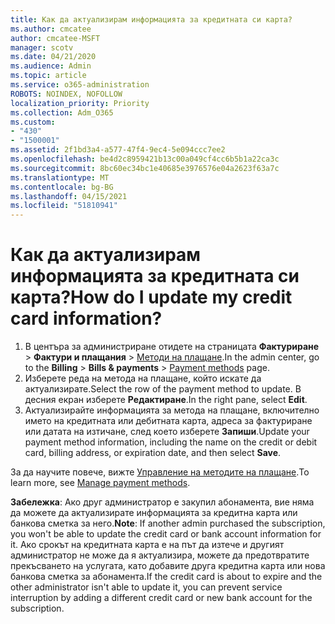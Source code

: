 ```yaml
---
title: Как да актуализирам информацията за кредитната си карта?
ms.author: cmcatee
author: cmcatee-MSFT
manager: scotv
ms.date: 04/21/2020
ms.audience: Admin
ms.topic: article
ms.service: o365-administration
ROBOTS: NOINDEX, NOFOLLOW
localization_priority: Priority
ms.collection: Adm_O365
ms.custom:
- "430"
- "1500001"
ms.assetid: 2f1bd3a4-a577-47f4-9ec4-5e094ccc7ee2
ms.openlocfilehash: be4d2c8959421b13c00a049cf4cc6b5b1a22ca3c
ms.sourcegitcommit: 8bc60ec34bc1e40685e3976576e04a2623f63a7c
ms.translationtype: MT
ms.contentlocale: bg-BG
ms.lasthandoff: 04/15/2021
ms.locfileid: "51810941"
---
```

# <a name="how-do-i-update-my-credit-card-information"></a><span data-ttu-id="4192d-102">Как да актуализирам информацията за кредитната си карта?</span><span class="sxs-lookup"><span data-stu-id="4192d-102">How do I update my credit card information?</span></span>

1. <span data-ttu-id="4192d-103">В центъра за администриране отидете на страницата **Фактуриране**  >  **Фактури и плащания** > [Методи на плащане](https://go.microsoft.com/fwlink/p/?linkid=2018806).</span><span class="sxs-lookup"><span data-stu-id="4192d-103">In the admin center, go to the **Billing** > **Bills & payments** > [Payment methods](https://go.microsoft.com/fwlink/p/?linkid=2018806) page.</span></span>
2. <span data-ttu-id="4192d-104">Изберете реда на метода на плащане, който искате да актуализирате.</span><span class="sxs-lookup"><span data-stu-id="4192d-104">Select the row of the payment method to update.</span></span> <span data-ttu-id="4192d-105">В десния екран изберете **Редактиране**.</span><span class="sxs-lookup"><span data-stu-id="4192d-105">In the right pane, select **Edit**.</span></span>
3. <span data-ttu-id="4192d-106">Актуализирайте информацията за метода на плащане, включително името на кредитната или дебитната карта, адреса за фактуриране или датата на изтичане, след което изберете **Запиши**.</span><span class="sxs-lookup"><span data-stu-id="4192d-106">Update your payment method information, including the name on the credit or debit card, billing address, or expiration date, and then select **Save**.</span></span>

<span data-ttu-id="4192d-107">За да научите повече, вижте [Управление на методите на плащане](https://docs.microsoft.com/microsoft-365/commerce/billing-and-payments/manage-payment-methods).</span><span class="sxs-lookup"><span data-stu-id="4192d-107">To learn more, see [Manage payment methods](https://docs.microsoft.com/microsoft-365/commerce/billing-and-payments/manage-payment-methods).</span></span>

<span data-ttu-id="4192d-108">**Забележка**: Ако друг администратор е закупил абонамента, вие няма да можете да актуализирате информацията за кредитна карта или банкова сметка за него.</span><span class="sxs-lookup"><span data-stu-id="4192d-108">**Note**: If another admin purchased the subscription, you won't be able to update the credit card or bank account information for it.</span></span> <span data-ttu-id="4192d-109">Ако срокът на кредитната карта е на път да изтече и другият администратор не може да я актуализира, можете да предотвратите прекъсването на услугата, като добавите друга кредитна карта или нова банкова сметка за абонамента.</span><span class="sxs-lookup"><span data-stu-id="4192d-109">If the credit card is about to expire and the other administrator isn't able to update it, you can prevent service interruption by adding a different credit card or new bank account for the subscription.</span></span>